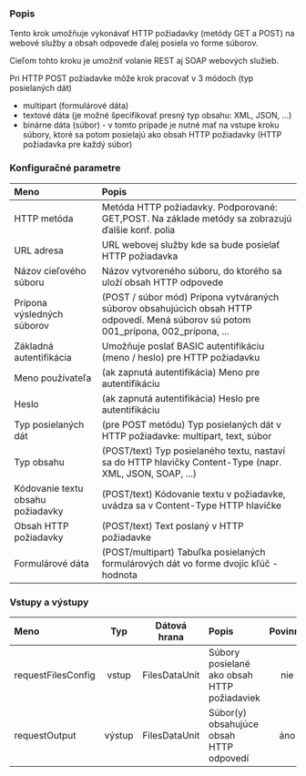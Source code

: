 ### Popis

Tento krok umožňuje vykonávať HTTP požiadavky (metódy GET a POST) na webové služby a obsah odpovede ďalej posiela vo forme súborov.

Cieľom tohto kroku je umožniť volanie REST aj SOAP webových služieb.

Pri HTTP POST požiadavke môže krok pracovať v 3 módoch (typ posielaných dát)
* multipart (formulárové dáta)
* textové dáta (je možné špecifikovať presný typ obsahu: XML, JSON, ...)
* binárne dáta (súbor) - v tomto prípade je nutné mať na vstupe kroku súbory, ktoré sa potom posielajú ako obsah HTTP požiadavky (HTTP požiadavka pre každý súbor)

### Konfiguračné parametre

| Meno | Popis |
|:----|:----|
|HTTP metóda | Metóda HTTP požiadavky. Podporované: GET,POST. Na základe metódy sa zobrazujú ďalšie konf. polia |
|URL adresa | URL webovej služby kde sa bude posielať HTTP požiadavka |
|Názov cieľového súboru| Názov vytvoreného súboru, do ktorého sa uloží obsah HTTP odpovede |
|Prípona výsledných súborov | (POST / súbor mód) Prípona vytváraných súborov obsahujúcich obsah HTTP odpovedí. Mená súborov sú potom 001_prípona, 002_prípona, ... |
|Základná autentifikácia | Umožňuje poslať BASIC autentifikáciu (meno / heslo) pre HTTP požiadavku |
|Meno používateľa | (ak zapnutá autentifikácia) Meno pre autentifikáciu |
|Heslo | (ak zapnutá autentifikácia) Heslo pre autentifikáciu |
|Typ posielaných dát | (pre POST metódu) Typ posielaných dát v HTTP požiadavke: multipart, text, súbor |
|Typ obsahu| (POST/text) Typ posielaného textu, nastaví sa do HTTP hlavičky Content-Type (napr. XML, JSON, SOAP, ...)|
|Kódovanie textu obsahu požiadavky | (POST/text) Kódovanie textu v požiadavke, uvádza sa v Content-Type HTTP hlavičke |
|Obsah HTTP požiadavky | (POST/text) Text poslaný v HTTP požiadavke |
|Formulárové dáta| (POST/multipart) Tabuľka posielaných formulárových dát vo forme dvojíc kľúč - hodnota |

### Vstupy a výstupy

|Meno |Typ | Dátová hrana | Popis | Povinné |
|:--------|:------:|:------:|:-------------|:---------------------:|
|requestFilesConfig |vstup| FilesDataUnit | Súbory posielané ako obsah HTTP požiadaviek | nie |
|requestOutput |výstup| FilesDataUnit | Súbor(y) obsahujúce obsah HTTP odpovedí |áno|

 